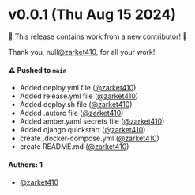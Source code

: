 # v0.0.1 (Thu Aug 15 2024)

:tada: This release contains work from a new contributor! :tada:

Thank you, null[@zarket410](https://github.com/zarket410), for all your work!

#### ⚠️ Pushed to `main`

- Added deploy.yml file ([@zarket410](https://github.com/zarket410))
- Added release.yml file ([@zarket410](https://github.com/zarket410))
- Added deploy.sh file ([@zarket410](https://github.com/zarket410))
- Added .autorc file ([@zarket410](https://github.com/zarket410))
- Added amber.yaml secrets file ([@zarket410](https://github.com/zarket410))
- Added django quickstart ([@zarket410](https://github.com/zarket410))
- create .docker-compose.yml ([@zarket410](https://github.com/zarket410))
- create README.md ([@zarket410](https://github.com/zarket410))

#### Authors: 1

- [@zarket410](https://github.com/zarket410)
